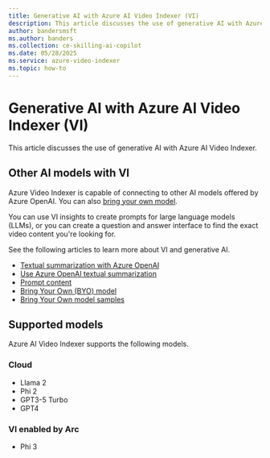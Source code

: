 ```yaml
---
title: Generative AI with Azure AI Video Indexer (VI)
description: This article discusses the use of generative AI with Azure AI Video Indexer.
author: bandersmsft
ms.author: banders
ms.collection: ce-skilling-ai-copilot
ms.date: 05/28/2025
ms.service: azure-video-indexer
ms.topic: how-to
---
```


# Generative AI with Azure AI Video Indexer (VI)

This article discusses the use of generative AI with Azure AI Video Indexer.

## Other AI models with VI

Azure Video Indexer is capable of connecting to other AI models offered by Azure OpenAI. You can also [bring your own model](azure-video-indexer-enabled-by-arc-bring-your-own-model-overview.md). 

You can use VI insights to create prompts for large language models (LLMs), or you can create a question and answer interface to find the exact video content you're looking for.

See the following articles to learn more about VI and generative AI.

- [Textual summarization with Azure OpenAI](text-summarization-overview.md)
- [Use Azure OpenAI textual summarization](text-summarization-task.md)
- [Prompt content](prompt-overview.md)
- [Bring Your Own (BYO) model](bring-your-own-model-overview.md)
- [Bring Your Own model samples](https://github.com/Azure-Samples/azure-video-indexer-samples/tree/master/BringYourOwn-Samples)

## Supported models

Azure AI Video Indexer supports the following models.

### Cloud

- Llama 2
- Phi 2
- GPT3-5 Turbo
- GPT4

### VI enabled by Arc

- Phi 3
